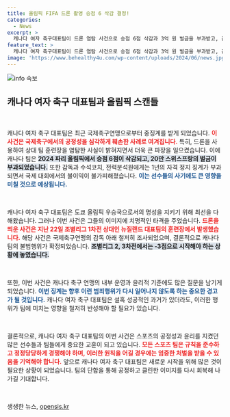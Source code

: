 ```yaml
---
title: 올림픽 FIFA 드론 촬영 승점 6 삭감 결정!
categories:
  - News
excerpt: >
  캐나다 여자 축구대표팀이 드론 염탐 사건으로 승점 6점 삭감과 3억 원 벌금을 부과받고, 감독과 코치진도 1년 자격 정지 당했습니다. 올림픽 우승팀의 추락을 목격하세요!
feature_text: >
  캐나다 여자 축구대표팀이 드론 염탐 사건으로 승점 6점 삭감과 3억 원 벌금을 부과받고, 감독과 코치진도 1년 자격 정지 당했습니다. 올림픽 우승팀의 추락을 목격하세요!
image: 'https://www.behealthy4u.com/wp-content/uploads/2024/06/news.jpg'
---
```


<p><img src="https://www.behealthy4u.com/wp-content/uploads/2024/06/news.jpg" alt="info 속보" /></p>

<h2 data-ke-size="size26">캐나다 여자 축구 대표팀과 올림픽 스캔들</h2>

<p data-ke-size="size16">&nbsp;</p>

<p>캐나다 여자 축구 대표팀은 최근 국제축구연맹으로부터 중징계를 받게 되었습니다. <b><span style="color: #ee2323;">이 사건은 국제축구에서의 공정성을 심각하게 훼손한 사례로 여겨집니다.</span></b> 특히, 드론을 사용하여 상대 팀 훈련장을 염탐한 사실이 밝혀지면서 더욱 큰 파장을 일으켰습니다. 이에 캐나다 팀은 <b><span style="background-color: #21538527;">2024 파리 올림픽에서 승점 6점이 삭감되고, 20만 스위스프랑의 벌금이 부과되었습니다.</span></b> 또한 감독과 수석코치, 전력분석원에게는 1년의 자격 정지 징계가 부과되면서 국제 대회에서의 불이익이 불가피해졌습니다. <b><span style="color: #1a5490;">이는 선수들의 사기에도 큰 영향을 미칠 것으로 예상됩니다.</span></b></p>

<p data-ke-size="size16">&nbsp;</p>

<p>캐나다 여자 축구 대표팀은 도쿄 올림픽 우승국으로서의 명성을 지키기 위해 최선을 다해왔습니다. 그러나 이번 사건은 그들의 이미지에 치명적인 타격을 주었습니다. <b><span style="color: #ee2323;">드론을 띄운 사건은 지난 22일 조별리그 1차전 상대인 뉴질랜드 대표팀의 훈련장에서 발생했습니다.</span></b> 해당 사건은 국제축구연맹의 감독 아래 철저히 조사되었으며, 결론적으로 캐나다 팀의 불법행위가 확정되었습니다. <b><span style="background-color: #21538527;">조별리그 2, 3차전에서는 -3점으로 시작해야 하는 상황에 놓였습니다.</span></b></p>

<p data-ke-size="size16">&nbsp;</p>

<p>또한, 이번 사건은 캐나다 축구 연맹의 내부 운영과 윤리적 기준에도 많은 질문을 남기게 되었습니다. <b><span style="color: #1a5490;">이번 징계는 향후 이런 범죄행위가 다시 일어나지 않도록 하는 중요한 경고가 될 것입니다.</span></b> 캐나다 여자 축구 대표팀은 설혹 성공적인 과거가 있더라도, 이러한 행위가 팀에 미치는 영향을 철저히 반성해야 할 필요가 있습니다. </p>

<p data-ke-size="size16">&nbsp;</p>

<p>결론적으로, 캐나다 여자 축구 대표팀의 이번 사건은 스포츠의 공정성과 윤리를 지켰던 많은 선수들과 팀들에게 중요한 교훈이 되고 있습니다. <b><span style="color: #ee2323;">모든 스포츠 팀은 규칙을 준수하고 정정당당하게 경쟁해야 하며, 이러한 원칙을 어길 경우에는 엄중한 처벌을 받을 수 있음을 기억해야 합니다.</span></b> 앞으로 캐나다 여자 축구 대표팀은 새로운 시작을 위해 많은 것이 필요한 상황이 되었습니다. 팀의 단합을 통해 공정하고 클린한 이미지를 다시 회복해 나가길 기대합니다. </p>

<p data-ke-size="size16">&nbsp;</p>
생생한 뉴스, <a href="https://opensis.kr" rel="dofollow">opensis.kr</a>


